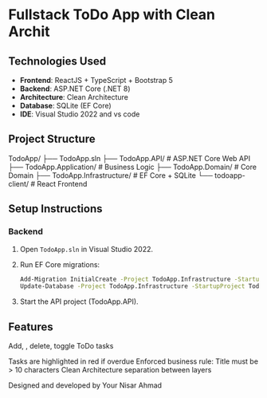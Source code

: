# Fullstack ToDo App with Clean Archit

##  Technologies Used

- **Frontend**: ReactJS + TypeScript + Bootstrap 5  
- **Backend**: ASP.NET Core (.NET 8)  
- **Architecture**: Clean Architecture  
- **Database**: SQLite (EF Core)  
- **IDE**: Visual Studio 2022 and vs code

## Project Structure

TodoApp/
├── TodoApp.sln
├── TodoApp.API/ # ASP.NET Core Web API
├── TodoApp.Application/ # Business Logic
├── TodoApp.Domain/ # Core Domain
├── TodoApp.Infrastructure/ # EF Core + SQLite
└── todoapp-client/ # React Frontend

## Setup Instructions

### Backend

1. Open `TodoApp.sln` in Visual Studio 2022.
2. Run EF Core migrations:

   ```bash
   Add-Migration InitialCreate -Project TodoApp.Infrastructure -StartupProject TodoApp.API
   Update-Database -Project TodoApp.Infrastructure -StartupProject TodoApp.API
3. Start the API project (TodoApp.API).

## Features
Add, , delete, toggle ToDo tasks

Tasks are highlighted in red if overdue
Enforced business rule: Title must be > 10 characters
Clean Architecture separation between layers

Designed and developed by Your Nisar Ahmad
